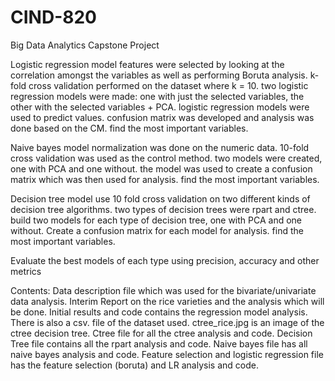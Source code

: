 # CIND-820
Big Data Analytics Capstone Project

Logistic regression model
features were selected by looking at the correlation amongst the variables as well as performing Boruta analysis.
k-fold cross validation performed on the dataset where k = 10.
two logistic regression models were made: one with just the selected variables, the other with the selected variables + PCA.
logistic regression models were used to predict values.
confusion matrix was developed and analysis was done based on the CM.
find the most important variables.

Naive bayes model
normalization was done on the numeric data.
10-fold cross validation was used as the control method.
two models were created, one with PCA and one without.
the model was used to create a confusion matrix which was then used for analysis.
find the most important variables.

Decision tree model
use 10 fold cross validation on two different kinds of decision tree algorithms.
two types of decision trees were rpart and ctree.
build two models for each type of decision tree, one with PCA and one without.
Create a confusion matrix for each model for analysis.
find the most important variables.

Evaluate the best models of each type using precision, accuracy and other metrics

Contents: 
Data description file which was used for the bivariate/univariate data analysis.
Interim Report on the rice varieties and the analysis which will be done.
Initial results and code contains the regression model analysis.
There is also a csv. file of the dataset used. 
ctree_rice.jpg is an image of the ctree decision tree.
Ctree file for all the ctree analysis and code.
Decision Tree file contains all the rpart analysis and code.
Naive bayes file has all naive bayes analysis and code.
Feature selection and logistic regression file has the feature selection (boruta) and LR analysis and code.

